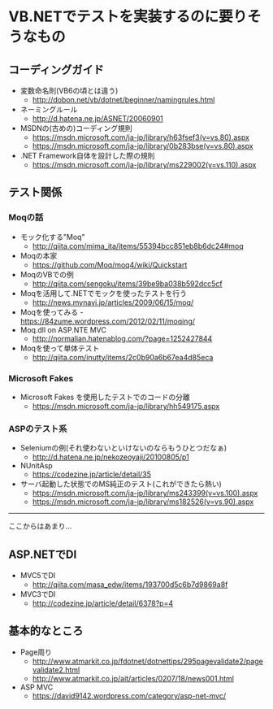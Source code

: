 # VB.NETでテストを実装するのに要りそうなもの

## コーディングガイド

- 変数命名則(VB6の頃とは違う)
  - http://dobon.net/vb/dotnet/beginner/namingrules.html
- ネーミングルール
  - http://d.hatena.ne.jp/ASNET/20060901
- MSDNの(古めの)コーディング規則
  - https://msdn.microsoft.com/ja-jp/library/h63fsef3(v=vs.80).aspx
  - https://msdn.microsoft.com/ja-jp/library/0b283bse(v=vs.80).aspx
- .NET Framework自体を設計した際の規則
  - https://msdn.microsoft.com/ja-jp/library/ms229002(v=vs.110).aspx

## テスト関係

### Moqの話

- モック化する"Moq"
  - http://qiita.com/mima_ita/items/55394bcc851eb8b6dc24#moq
- Moqの本家
  - https://github.com/Moq/moq4/wiki/Quickstart
- MoqのVBでの例
  - http://qiita.com/sengoku/items/39be9ba038b592dcc5cf
- Moqを活用して.NETでモックを使ったテストを行う
  - http://news.mynavi.jp/articles/2009/06/15/moq/
- Moqを使ってみる
  -　https://84zume.wordpress.com/2012/02/11/moqing/
- Moq.dll on ASP.NTE MVC
  - http://normalian.hatenablog.com/?page=1252427844
- Moqを使って単体テスト
  - http://qiita.com/inutty/items/2c0b90a6b67ea4d85eca

### Microsoft Fakes

- Microsoft Fakes を使用したテストでのコードの分離
  - https://msdn.microsoft.com/ja-jp/library/hh549175.aspx


### ASPのテスト系

- Seleniumの例(それ使わないといけないのならもうひとつだなぁ)
  - http://d.hatena.ne.jp/nekozeoyaji/20100805/p1
- NUnitAsp
  - https://codezine.jp/article/detail/35
- サーバ起動した状態でのMS純正のテスト(これができたら熱い)
  - https://msdn.microsoft.com/ja-jp/library/ms243399(v=vs.100).aspx
  - https://msdn.microsoft.com/ja-jp/library/ms182526(v=vs.90).aspx

---

ここからはあまり…

## ASP.NETでDI

- MVC5でDI
  - http://qiita.com/masa_edw/items/193700d5c6b7d9869a8f
- MVC3でDI
  - http://codezine.jp/article/detail/6378?p=4

## 基本的なところ

- Page周り
  - http://www.atmarkit.co.jp/fdotnet/dotnettips/295pagevalidate2/pagevalidate2.html
  - http://www.atmarkit.co.jp/ait/articles/0207/18/news001.html
- ASP MVC
  - https://david9142.wordpress.com/category/asp-net-mvc/
